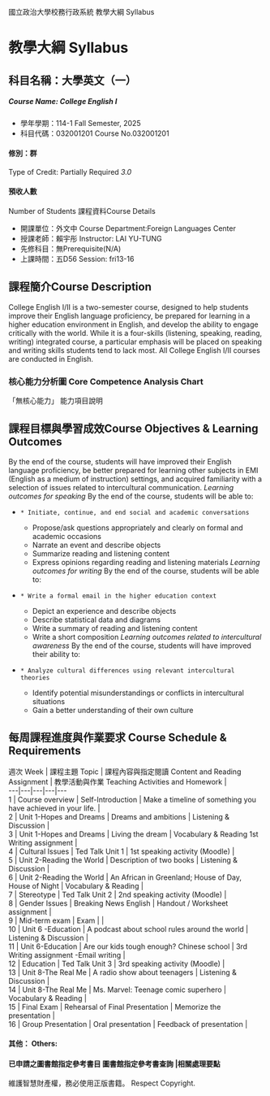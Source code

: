 國立政治大學校務行政系統 教學大綱 Syllabus
# 教學大綱 Syllabus
##  科目名稱：大學英文（一） 
#####  Course Name: College English I
  * 學年學期：114-1 Fall Semester, 2025 
  * 科目代碼：032001201 Course No.032001201
#### 修別：群
Type of Credit: Partially Required 
_3.0_
#### 預收人數
Number of Students
課程資料Course Details
  * 開課單位：外文中 Course Department:Foreign Languages Center 
  * 授課老師：賴宇彤 Instructor: LAI YU-TUNG 
  * 先修科目：無Prerequisite(N/A)
  * 上課時間：五D56 Session: fri13-16
##  課程簡介Course Description
College English I/II is a two-semester course, designed to help students improve their English language proficiency, be prepared for learning in a higher education environment in English, and develop the ability to engage critically with the world. While it is a four-skills (listening, speaking, reading, writing) integrated course, a particular emphasis will be placed on speaking and writing skills students tend to lack most. All College English I/II courses are conducted in English.
###  核心能力分析圖 Core Competence Analysis Chart
「無核心能力」 
能力項目說明
##  課程目標與學習成效Course Objectives & Learning Outcomes 
By the end of the course, students will have improved their English language proficiency, be better prepared for learning other subjects in EMI (English as a medium of instruction) settings, and acquired familiarity with a selection of issues related to intercultural communication.
_Learning outcomes for speaking_
By the end of the course, students will be able to:
  *     * Initiate, continue, and end social and academic conversations
    * Propose/ask questions appropriately and clearly on formal and academic occasions
    * Narrate an event and describe objects
    * Summarize reading and listening content 
    * Express opinions regarding reading and listening materials 
_Learning outcomes for writing_
By the end of the course, students will be able to:
  *     * Write a formal email in the higher education context
    * Depict an experience and describe objects
    * Describe statistical data and diagrams 
    * Write a summary of reading and listening content
    * Write a short composition 
_Learning outcomes related to intercultural awareness_
By the end of the course, students will have improved their ability to:
  *     * Analyze cultural differences using relevant intercultural theories
    * Identify potential misunderstandings or conflicts in intercultural situations
    * Gain a better understanding of their own culture
##  每周課程進度與作業要求 Course Schedule & Requirements
週次 Week |  課程主題 Topic |  課程內容與指定閱讀 Content and Reading Assignment |  教學活動與作業 Teaching Activities and Homework |   
---|---|---|---|---  
1 |  Course overview  |  Self-Introduction |  Make a timeline of something you have achieved in your life. |   
2 |  Unit 1-Hopes and Dreams |  Dreams and ambitions |  Listening & Discussion |   
3 |  Unit 1-Hopes and Dreams |  Living the dream |  Vocabulary & Reading 1st Writing assignment |   
4 |  Cultural Issues  |  Ted Talk Unit 1 |  1st speaking activity  (Moodle) |   
5 |  Unit 2-Reading the World |  Description of two books |  Listening & Discussion |   
6 |  Unit 2-Reading the World |  An African in Greenland; House of Day, House of Night |  Vocabulary & Reading |   
7 |  Stereotype |  Ted Talk Unit 2 |  2nd speaking activity (Moodle) |   
8 |  Gender Issues |  Breaking News English |  Handout / Worksheet assignment |   
9 |  Mid-term exam |  Exam |  |   
10 |  Unit 6 -Education |  A podcast about school rules around the world |  Listening & Discussion |   
11 |  Unit 6-Education |  Are our kids tough enough? Chinese school |  3rd Writing assignment -Email writing |   
12 |  Education |  Ted Talk Unit 3 |  3rd speaking activity (Moodle) |   
13 |  Unit 8-The Real Me  |  A radio show about teenagers |  Listening & Discussion |   
14 |  Unit 8-The Real Me |  Ms. Marvel: Teenage comic superhero |  Vocabulary & Reading |   
15 |  Final Exam |  Rehearsal of Final Presentation |  Memorize the presentation |   
16 |  Group Presentation |  Oral presentation |  Feedback of presentation |   
####  其他： Others:
####  已申請之圖書館指定參考書目  圖書館指定參考書查詢 |相關處理要點
維護智慧財產權，務必使用正版書籍。 Respect Copyright.